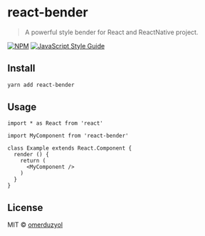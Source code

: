 # react-bender

> A powerful style bender for React and ReactNative project.

[![NPM](https://img.shields.io/npm/v/react-bender.svg)](https://www.npmjs.com/package/react-bender) [![JavaScript Style Guide](https://img.shields.io/badge/code_style-standard-brightgreen.svg)](https://standardjs.com)

## Install

```bash
yarn add react-bender
```

## Usage

```tsx
import * as React from 'react'

import MyComponent from 'react-bender'

class Example extends React.Component {
  render () {
    return (
      <MyComponent />
    )
  }
}
```

## License

MIT © [omerduzyol](https://github.com/omerduzyol)
